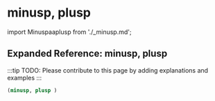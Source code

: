 # minusp, plusp

import Minuspaaplusp from './_minusp.md';

<Minuspaaplusp />

## Expanded Reference: minusp, plusp

:::tip
TODO: Please contribute to this page by adding explanations and examples
:::

```lisp
(minusp, plusp )
```

